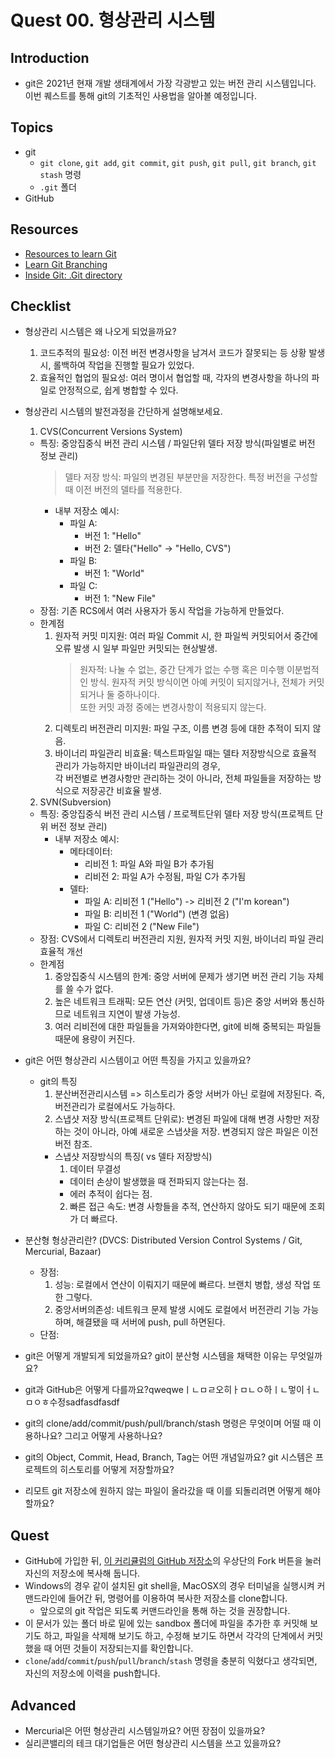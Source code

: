 # Quest 00. 형상관리 시스템

## Introduction

- git은 2021년 현재 개발 생태계에서 가장 각광받고 있는 버전 관리 시스템입니다. 이번 퀘스트를 통해 git의 기초적인 사용법을 알아볼 예정입니다.

## Topics

- git
  - `git clone`, `git add`, `git commit`, `git push`, `git pull`, `git branch`, `git stash` 명령
  - `.git` 폴더
- GitHub

## Resources

- [Resources to learn Git](https://try.github.io)
- [Learn Git Branching](https://learngitbranching.js.org/?locale=ko)
- [Inside Git: .Git directory](https://githowto.com/git_internals_git_directory)

## Checklist

- 형상관리 시스템은 왜 나오게 되었을까요?

  1. 코드추적의 필요성: 이전 버전 변경사항을 남겨서 코드가 잘못되는 등 상황 발생시, 롤백하여 작업을 진행할 필요가 있었다.
  2. 효율적인 협업의 필요성: 여러 명이서 협업할 때, 각자의 변경사항을 하나의 파일로 안정적으로, 쉽게 병합할 수 있다.

- 형상관리 시스템의 발전과정을 간단하게 설명해보세요.

  1. CVS(Concurrent Versions System)

  - 특징: 중앙집중식 버전 관리 시스템 / 파일단위 델타 저장 방식(파일별로 버전 정보 관리)
    > 델타 저장 방식: 파일의 변경된 부분만을 저장한다. 특정 버전을 구성할 때 이전 버전의 델타를 적용한다.
    - 내부 저장소 예시:
      - 파일 A:
        - 버전 1: "Hello"
        - 버전 2: 델타("Hello" -> "Hello, CVS")
      - 파일 B:
        - 버전 1: "World"
      - 파일 C:
        - 버전 1: "New File"
  - 장점: 기존 RCS에서 여러 사용자가 동시 작업을 가능하게 만들었다.
  - 한계점
    1. 원자적 커밋 미지원: 여러 파일 Commit 시, 한 파일씩 커밋되어서 중간에 오류 발생 시 일부 파일만 커밋되는 현상발생.
       > 원자적: 나눌 수 없는, 중간 단계가 없는 수행 혹은 미수행 이분법적인 방식. 원자적 커밋 방식이면 아예 커밋이 되지않거나, 전체가 커밋되거나 둘 중하나이다.
       > <br>또한 커밋 과정 중에는 변경사항이 적용되지 않는다.
    2. 디렉토리 버전관리 미지원: 파일 구조, 이름 변경 등에 대한 추적이 되지 않음.
    3. 바이너리 파일관리 비효율: 텍스트파일일 때는 델타 저장방식으로 효율적 관리가 가능하지만 바이너리 파일관리의 경우,<br>
       각 버전별로 변경사항만 관리하는 것이 아니라, 전체 파일들을 저장하는 방식으로 저장공간 비효율 발생.

  2. SVN(Subversion)

  - 특징: 중앙집중식 버전 관리 시스템 / 프로젝트단위 델타 저장 방식(프로젝트 단위 버전 정보 관리)
    - 내부 저장소 예시:
      - 메타데이터:
        - 리비전 1: 파일 A와 파일 B가 추가됨
        - 리비전 2: 파일 A가 수정됨, 파일 C가 추가됨
      - 델타:
        - 파일 A: 리비전 1 ("Hello") -> 리비전 2 ("I'm korean")
        - 파일 B: 리비전 1 ("World") (변경 없음)
        - 파일 C: 리비전 2 ("New File")
  - 장점: CVS에서 디렉토리 버전관리 지원, 원자적 커밋 지원, 바이너리 파일 관리 효율적 개선
  - 한계점
    1. 중앙집중식 시스템의 한계: 중앙 서버에 문제가 생기면 버전 관리 기능 자체를 쓸 수가 없다.
    2. 높은 네트워크 트래픽: 모든 연산 (커밋, 업데이트 등)은 중앙 서버와 통신하므로 네트워크 지연이 발생 가능성.
    3. 여러 리비전에 대한 파일들을 가져와야한다면, git에 비해 중복되는 파일들 때문에 용량이 커진다.

- git은 어떤 형상관리 시스템이고 어떤 특징을 가지고 있을까요?
  - git의 특징
    1. 분산버전관리시스템 => 히스토리가 중앙 서버가 아닌 로컬에 저장된다. 즉, 버전관리가 로컬에서도 가능하다.
    2. 스냅샷 저장 방식(프로젝트 단위로): 변경된 파일에 대해 변경 사항만 저장하는 것이 아니라, 아예 새로운 스냅샷을 저장. 변경되지 않은 파일은 이전 버전 참조.
    - 스냅샷 저장방식의 특징( vs 델타 저장방식)
      1. 데이터 무결성
      - 데이터 손상이 발생했을 때 전파되지 않는다는 점.
      - 에러 추적이 쉽다는 점.
      2. 빠른 접근 속도: 변경 사항들을 추적, 연산하지 않아도 되기 때문에 조회가 더 빠르다.
- 분산형 형상관리란? (DVCS: Distributed Version Control Systems / Git, Mercurial, Bazaar)

  - 장점:
    1. 성능: 로컬에서 연산이 이뤄지기 때문에 빠르다. 브랜치 병합, 생성 작업 또한 그렇다.
    2. 중앙서버의존성: 네트워크 문제 발생 시에도 로컬에서 버전관리 기능 가능하며, 해결됐을 때 서버에 push, pull 하면된다.
  - 단점:

- git은 어떻게 개발되게 되었을까요? git이 분산형 시스템을 채택한 이유는 무엇일까요?

- git과 GitHub은 어떻게 다를까요?qweqweㅣㄴㅁㄹ오히ㅏㅁㄴㅇ하ㅣㄴ멓이ㅓㄴㅁㅇㅎ수정sadfasdfasdf

- git의 clone/add/commit/push/pull/branch/stash 명령은 무엇이며 어떨 때 이용하나요? 그리고 어떻게 사용하나요?

- git의 Object, Commit, Head, Branch, Tag는 어떤 개념일까요? git 시스템은 프로젝트의 히스토리를 어떻게 저장할까요?

- 리모트 git 저장소에 원하지 않는 파일이 올라갔을 때 이를 되돌리려면 어떻게 해야 할까요?

## Quest

- GitHub에 가입한 뒤, [이 커리큘럼의 GitHub 저장소](https://github.com/KnowRe-Dev/WebDevCurriculum)의 우상단의 Fork 버튼을 눌러 자신의 저장소에 복사해 둡니다.
- Windows의 경우 같이 설치된 git shell을, MacOSX의 경우 터미널을 실행시켜 커맨드라인에 들어간 뒤, 명령어를 이용하여 복사한 저장소를 clone합니다.
  - 앞으로의 git 작업은 되도록 커맨드라인을 통해 하는 것을 권장합니다.
- 이 문서가 있는 폴더 바로 밑에 있는 sandbox 폴더에 파일을 추가한 후 커밋해 보기도 하고, 파일을 삭제해 보기도 하고, 수정해 보기도 하면서 각각의 단계에서 커밋했을 때 어떤 것들이 저장되는지를 확인합니다.
- `clone`/`add`/`commit`/`push`/`pull`/`branch`/`stash` 명령을 충분히 익혔다고 생각되면, 자신의 저장소에 이력을 push합니다.

## Advanced

- Mercurial은 어떤 형상관리 시스템일까요? 어떤 장점이 있을까요?
- 실리콘밸리의 테크 대기업들은 어떤 형상관리 시스템을 쓰고 있을까요?

